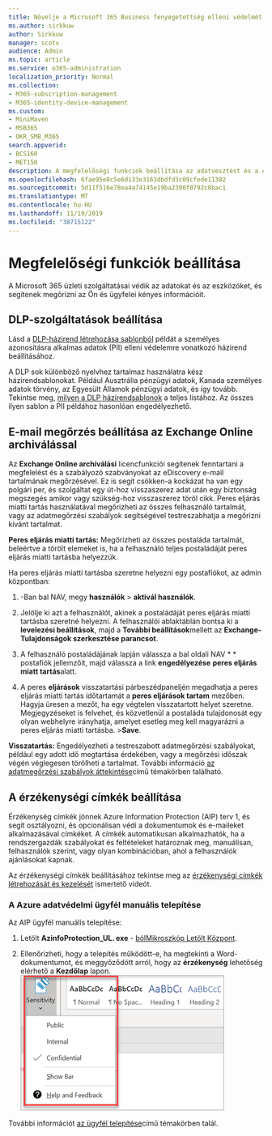 ```yaml
---
title: Növelje a Microsoft 365 Business fenyegetettség elleni védelmét
ms.author: sirkkuw
author: Sirkkuw
manager: scotv
audience: Admin
ms.topic: article
ms.service: o365-administration
localization_priority: Normal
ms.collection:
- M365-subscription-management
- M365-identity-device-management
ms.custom:
- MiniMaven
- MSB365
- OKR_SMB_M365
search.appverid:
- BCS160
- MET150
description: A megfelelőségi funkciók beállítása az adatvesztést és a címkeérzékeny adatok megelőzésére.
ms.openlocfilehash: 6fae95e8c5e6d133e3163dbdfd3c09cfede11382
ms.sourcegitcommit: 5d11f516e78ea4a74145e19ba2300f0792c8bac1
ms.translationtype: MT
ms.contentlocale: hu-HU
ms.lasthandoff: 11/19/2019
ms.locfileid: "38715122"
---
```

# <a name="set-up-compliance-features"></a>Megfelelőségi funkciók beállítása

A Microsoft 365 üzleti szolgáltatásai védik az adatokat és az eszközöket, és segítenek megőrizni az Ön és ügyfelei kényes információit.

## <a name="set-up-dlp-features"></a>DLP-szolgáltatások beállítása

Lásd a [DLP-házirend létrehozása sablonból](https://support.office.com/article/59414438-99f5-488b-975c-5023f2254369) példát a személyes azonosításra alkalmas adatok (PII) elleni védelemre vonatkozó házirend beállításához. 
  
A DLP sok különböző nyelvhez tartalmaz használatra kész házirendsablonokat. Például Ausztrália pénzügyi adatok, Kanada személyes adatok törvény, az Egyesült Államok pénzügyi adatok, és így tovább. Tekintse meg, [milyen a DLP házirendsablonok](https://support.office.com/article/c2e588d3-8f4f-4937-a286-8c399f28953a) a teljes listához. Az összes ilyen sablon a PII példához hasonlóan engedélyezhető. 
  
## <a name="set-up-email-retention-with-exchange-online-archiving"></a>E-mail megőrzés beállítása az Exchange Online archiválással

 Az **Exchange Online archiválási** licencfunkciói segítenek fenntartani a megfelelést és a szabályozó szabványokat az eDiscovery e-mail tartalmának megőrzésével. Ez is segít csökken-a kockázat ha van egy polgári per, és szolgáltat egy út-hoz visszaszerez adat után egy biztonság megszegés amikor vagy szükség-hoz visszaszerez töröl cikk. Peres eljárás miatti tartás használatával megőrizheti az összes felhasználó tartalmát, vagy az adatmegőrzési szabályok segítségével testreszabhatja a megőrizni kívánt tartalmat.
  
**Peres eljárás miatti tartás:** Megőrizheti az összes postaláda tartalmát, beleértve a törölt elemeket is, ha a felhasználó teljes postaládáját peres eljárás miatti tartásba helyezzük. 
    
Ha peres eljárás miatti tartásba szeretne helyezni egy postafiókot, az admin központban:
    
1. -Ban bal NAV, megy **használók** \> **aktivál használók**.
    
2. Jelölje ki azt a felhasználót, akinek a postaládáját peres eljárás miatti tartásba szeretné helyezni. A felhasználói ablaktáblán bontsa ki a **levelezési beállítások**, majd a **További beállítások**mellett az **Exchange-Tulajdonságok szerkesztése parancsot**.
    
3. A felhasználó postaládájának lapján válassza a bal oldali NAV * * postafiók jellemzőit, majd válassza a link **engedélyezése** **peres eljárás miatt tartás**alatt.
    
4. A peres **eljárások** visszatartási párbeszédpaneljén megadhatja a peres eljárás miatti tartás időtartamát a **peres eljárások tartam** mezőben. Hagyja üresen a mezőt, ha egy végtelen visszatartott helyet szeretne. Megjegyzéseket is felvehet, és közvetlenül a postaláda tulajdonosát egy olyan webhelyre irányhatja, amelyet esetleg meg kell magyarázni a peres eljárás miatti tartásba. \>**Save**.
    
**Visszatartás:** Engedélyezheti a testreszabott adatmegőrzési szabályokat, például egy adott idő megtartása érdekében, vagy a megőrzési időszak végén véglegesen törölheti a tartalmat. További információ [az adatmegőrzési szabályok áttekintése](https://support.office.com/article/5e377752-700d-4870-9b6d-12bfc12d2423)című témakörben található.

## <a name="set-up-sensitivity-labels"></a>A érzékenységi címkék beállítása

Érzékenység címkék jönnek Azure Information Protection (AIP) terv 1, és segít osztályozni, és opcionálisan védi a dokumentumok és e-maileket alkalmazásával címkéket. A címkék automatikusan alkalmazhatók, ha a rendszergazdák szabályokat és feltételeket határoznak meg, manuálisan, felhasználók szerint, vagy olyan kombinációban, ahol a felhasználók ajánlásokat kapnak.

Az érzékenységi címkék beállításához tekintse meg az [érzékenységi címkék létrehozását és kezelését](https://support.office.com/article/2fb96b54-7dd2-4f0c-ac8d-170790d4b8b9) ismertető videót.



### <a name="install-the-azure-information-protection-client-manually"></a>A Azure adatvédelmi ügyfél manuális telepítése

Az AIP ügyfél manuális telepítése:

1. Letölt **AzinfoProtection_UL. exe** - [bólMikroszkóp Letölt Központ](https://www.microsoft.com/download/details.aspx?id=53018).
 
2. Ellenőrizheti, hogy a telepítés működött-e, ha megtekinti a Word-dokumentumot, és meggyőződött arról, hogy az **érzékenység** lehetőség elérhető a **Kezdőlap** lapon.
<br/>![Védelem lap legördülő lista Word-dokumentumban.](media/word-sensitivity.png)

További információt [az ügyfél telepítése](https://docs.microsoft.com/azure/information-protection/infoprotect-tutorial-step3)című témakörben talál.
